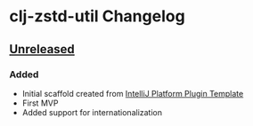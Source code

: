 <!-- Keep a Changelog guide -> https://keepachangelog.com -->

# clj-zstd-util Changelog

## [Unreleased]
### Added

- Initial scaffold created from [IntelliJ Platform Plugin Template](https://github.com/JetBrains/intellij-platform-plugin-template)
- First MVP
- Added support for internationalization

[Unreleased]: https://github.com/chenlijun99/jetbrains-assignment/compare/v0.0.2...HEAD
